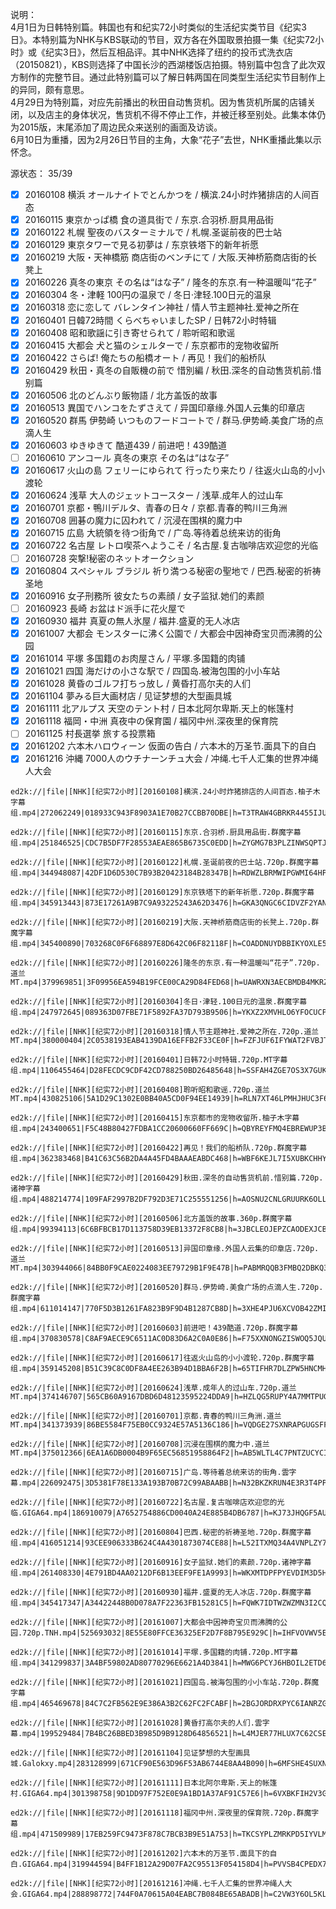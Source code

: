 说明：    
4月1日为日韩特别篇。韩国也有和纪实72小时类似的生活纪实类节目《纪实3日》。本特别篇为NHK与KBS联动的节目，双方各在外国取景拍摄一集《纪实72小时》或《纪实3日》，然后互相品评。其中NHK选择了纽约的投币式洗衣店（20150821），KBS则选择了中国长沙的西湖楼饭店拍摄。特别篇中包含了此次双方制作的完整节目。通过此特别篇可以了解日韩两国在同类型生活纪实节目制作上的异同，颇有意思。  
4月29日为特别篇，对应先前播出的秋田自动售货机。因为售货机所属的店铺关闭，以及店主的身体状况，售货机不得不停止工作，并被迁移至别处。此集本体仍为2015版，末尾添加了周边民众来送别的画面及访谈。  
6月10日为重播，因为2月26日节目的主角，大象“花子”去世，NHK重播此集以示怀念。  

源状态： 35/39  
- [x] 20160108 横浜 オールナイトでとんかつを / 横滨.24小时炸猪排店的人间百态
- [x] 20160115 東京かっぱ橋 食の道具街で / 东京.合羽桥.厨具用品街
- [x] 20160122 札幌 聖夜のバスターミナルで / 札幌.圣诞前夜的巴士站
- [x] 20160129 東京タワーで見る初夢は / 东京铁塔下的新年祈愿
- [x] 20160219 大阪・天神橋筋 商店街のベンチにて / 大阪.天神桥筋商店街的长凳上
- [x] 20160226 真冬の東京 その名は“はな子” / 隆冬的东京.有一种温暖叫“花子”
- [x] 20160304 冬・津軽 100円の温泉で / 冬日·津轻.100日元的温泉
- [x] 20160318 恋に恋して バレンタイン神社 / 情人节主题神社.爱神之所在
- [x] 20160401 日韓72時間 くらべちゃいましたSP / 日韩72小时特辑
- [x] 20160408 昭和歌謡に引き寄せられて / 聆听昭和歌谣
- [x] 20160415 大都会 犬と猫のシェルターで / 东京都市的宠物收留所
- [x] 20160422 さらば! 俺たちの船橋オート / 再见！我们的船桥队
- [x] 20160429 秋田・真冬の自販機の前で 惜別編 / 秋田.深冬的自动售货机前.惜别篇
- [x] 20160506 北のどんぶり飯物語 / 北方盖饭的故事
- [x] 20160513 異国でハンコをたずさえて / 异国印章缘.外国人云集的印章店
- [x] 20160520 群馬 伊勢崎 いつものフードコートで / 群马.伊势崎.美食广场的点滴人生
- [x] 20160603 ゆきゆきて 酷道439 / 前进吧！439酷道
- [ ] 20160610 アンコール 真冬の東京 その名は“はな子”
- [x] 20160617 火山の島 フェリーにゆられて 行ったり来たり / 往返火山岛的小小渡轮
- [x] 20160624 浅草 大人のジェットコースター / 浅草.成年人的过山车
- [X] 20160701 京都・鴨川デルタ、青春の日々 / 京都.青春的鸭川三角洲
- [x] 20160708 囲碁の魔力に囚われて / 沉浸在围棋的魔力中
- [X] 20160715 広島 大統領を待つ街角で / 广岛.等待着总统来访的街角
- [X] 20160722 名古屋 レトロ喫茶へようこそ / 名古屋.复古咖啡店欢迎您的光临
- [ ] 20160728 突撃!秘密のネットオークション
- [X] 20160804 スペシャル ブラジル 祈り満つる秘密の聖地で / 巴西.秘密的祈祷圣地
- [x] 20160916 女子刑務所 彼女たちの素顔 / 女子监狱.她们的素颜
- [ ] 20160923 長崎 お盆はド派手に花火屋で
- [X] 20160930 福井 真夏の無人氷屋 / 福井.盛夏的无人冰店
- [X] 20161007 大都会 モンスターに沸く公園で / 大都会中因神奇宝贝而沸腾的公园
- [X] 20161014 平塚 多国籍のお肉屋さん / 平塚.多国籍的肉铺
- [X] 20161021 四国 海だけの小さな駅で / 四国岛.被海包围的小小车站
- [X] 20161028 黄昏のゴルフ打ちっ放し / 黄昏打高尔夫的人们
- [X] 20161104 夢みる巨大画材店 / 见证梦想的大型画具城
- [X] 20161111 北アルプス 天空のテント村 / 日本北阿尔卑斯.天上的帐篷村
- [X] 20161118 福岡・中洲 真夜中の保育園 / 福冈中州.深夜里的保育院
- [ ] 20161125 村長選挙 旅する投票箱
- [X] 20161202 六本木ハロウィーン 仮面の告白 / 六本木的万圣节.面具下的自白
- [X] 20161216 沖縄 7000人のウチナーンチュ大会 / 冲绳.七千人汇集的世界冲绳人大会
```
ed2k://|file|[NHK][纪实72小时][20160108]横滨.24小时炸猪排店的人间百态.柚子木字幕组.mp4|272062249|018933C943F8903A1E70B27CCBB70DBE|h=T3TRAW4GBRKR4455IJUWUKCOU2X7FSOB|/

ed2k://|file|[NHK][纪实72小时][20160115]东京.合羽桥.厨具用品街.群魔字幕组.mp4|251846525|CDC7B5DF7F28553AEAE865B6735C0EDD|h=ZYGMG7B3PLZINWSQPTJIBVYC4OFEN7FY|/

ed2k://|file|[NHK][纪实72小时][20160122]札幌.圣诞前夜的巴士站.720p.群魔字幕组.mp4|344948087|42DF1D6D530C7B93B20423184B28347B|h=RDWZLBRMWIPGWMI64HPC73SEQZEYOEJF|/

ed2k://|file|[NHK][纪实72小时][20160129]东京铁塔下的新年祈愿.720p.群魔字幕组.mp4|345913443|873E17261A9B7C9A93225243A62D3476|h=GKA3QNGC6CIDVZF2YAN3YLJIRYK2E4S5|/

ed2k://|file|[NHK][纪实72小时][20160219]大阪.天神桥筋商店街的长凳上.720p.群魔字幕组.mp4|345400890|703268C0F6F68897E8D642C06F82118F|h=COADDNUYDBBIKYOXLE5TMWROGL42CNF4|/

ed2k://|file|[NHK][纪实72小时][20160226]隆冬的东京.有一种温暖叫“花子”.720p.道兰MT.mp4|379969851|3F09956EA594B19FCE00CA29D84FED68|h=UAWRXN3AECBMDB4MKRZK4WTZVKEDKXO2|/

ed2k://|file|[NHK][纪实72小时][20160304]冬日·津轻.100日元的温泉.群魔字幕组.mp4|247972645|089363D07FBE71F5892FA37D793B9506|h=YKXZ2XMVHLO6YFOCUCPRV34XT2ZPGSZU|/

ed2k://|file|[NHK][纪实72小时][20160318]情人节主题神社.爱神之所在.720p.道兰MT.mp4|380000404|2C0538193EAB4139DA16EFFB2F33CE0F|h=FZFJUF6IFYWAT2FVBJTFBVELQIMOCUMB|/

ed2k://|file|[NHK][纪实72小时][20160401]日韩72小时特辑.720p.MT字幕组.mp4|1106455464|D28FECDC9CDF42CD788250BD26485648|h=SSFAH4ZGE7OS3X7GUKOTNLECDPY2GZWC|/

ed2k://|file|[NHK][纪实72小时][20160408]聆听昭和歌谣.720p.道兰MT.mp4|430825106|5A1D29C1302E0BB40A5CD0F94EE14939|h=RLN7XT46LPMHJHUC3F6PFVJFWJ3YSZQM|/

ed2k://|file|[NHK][纪实72小时][20160415]东京都市的宠物收留所.柚子木字幕组.mp4|243400651|F5C48B80427FDBA1CC20600660FF669C|h=QBYREYFMQ4EBREWUP3BWP5NM4U5DRWZR|/

ed2k://|file|[NHK][纪实72小时][20160422]再见！我们的船桥队.720p.群魔字幕组.mp4|362383468|B41C63C56B2DA4A45FD4BAAAEABDC468|h=WBF6KEJL7I5XUBKCHHYUB2PKZINNR3PU|/

ed2k://|file|[NHK][纪实72小时][20160429]秋田.深冬的自动售货机前.惜别篇.720p.诸神字幕组.mp4|488214774|109FAF2997B2DF792D3E71C255551256|h=AOSNU2CNLGRUURK6OLLVVAONBX7MUYVI|/

ed2k://|file|[NHK][纪实72小时][20160506]北方盖饭的故事.360p.群魔字幕组.mp4|99394113|6C6BFBCB17D113758D39EB13372F8CB8|h=3JBCLEOJEPZCAODEXJCBLABOMZ7YA6HG|/

ed2k://|file|[NHK][纪实72小时][20160513]异国印章缘.外国人云集的印章店.720p.道兰MT.mp4|303944066|84BB0F9CAE0224083EE79729B1F9E47B|h=PABMRQQB3FMBQ2DBKQ3P5ALHXJBNI37Q|/

ed2k://|file|[NHK][纪实72小时][20160520]群马.伊势崎.美食广场的点滴人生.720p.群魔字幕组.mp4|611014147|770F5D3B1261FA823B9F9D4B1287CB8D|h=3XHE4PJU6XCVOB42ZMIRLQQMX3VO7UMM|/

ed2k://|file|[NHK][纪实72小时][20160603]前进吧！439酷道.720p.群魔字幕组.mp4|370830578|C8AF9AECE9C6511AC0D83D6A2C0A0E86|h=F75XXNONGZISWOQ5JQU7TBEXWBUSGPI7|/

ed2k://|file|[NHK][纪实72小时][20160617]往返火山岛的小小渡轮.720p.群魔字幕组.mp4|359145208|B51C39C8C0DF8A4EE263B94D1BBA6F2B|h=65TIFHR7DLZPW5HNCMHYAGZWR557IGYU|/

ed2k://|file|[NHK][纪实72小时][20160624]浅草.成年人的过山车.720p.道兰MT.mp4|374146707|565CB60A9167DBD6D48123595224DDA9|h=HZLQG5RUPY4A7MMTPUG6TEHRSF4EN44O|/

ed2k://|file|[NHK][纪实72小时][20160701]京都.青春的鸭川三角洲.道兰MT.mp4|341373939|86BE5584F75EB0CC9324E57A5136C186|h=VQDGE27SXNRAPGUGSFFLPDJACUCLEHY6|/

ed2k://|file|[NHK][纪实72小时][20160708]沉浸在围棋的魔力中.道兰MT.mp4|375012366|6EA1A6DB0004B9F65EC56851958864F2|h=AB5WLTL4C7PNTZUCYCI3R4DWQR55KK2H|/

ed2k://|file|[NHK][纪实72小时][20160715]广岛.等待着总统来访的街角.雲字幕.mp4|226092475|3D5381F78E133A193B70B72C99ABAABB|h=N32BKZKRUN4E3R3T4PPXHFTWIR7QEJVZ|/

ed2k://|file|[NHK][纪实72小时][20160722]名古屋.复古咖啡店欢迎您的光临.GIGA64.mp4|186910079|A7652754886CD0040A24E885B4DB6787|h=KJ73JHQGF5AUHNC6Y4BXXVMQA4VCAR4H|/

ed2k://|file|[NHK][纪实72小时][20160804]巴西.秘密的祈祷圣地.720p.群魔字幕组.mp4|416051214|93CEE906333B624C4A4301873074CE88|h=L52ITXMQ34A4VNPLZY7NKWDURDGG5KLG|/

ed2k://|file|[NHK][纪实72小时][20160916]女子监狱.她们的素颜.720p.诸神字幕组.mp4|261408330|4E791BD4AA0212DF6B13EEF9FE1A9993|h=WKXMTDPFPYEVDIM3D5H3MMXEO2XYQMQ5|/

ed2k://|file|[NHK][纪实72小时][20160930]福井.盛夏的无人冰店.720p.群魔字幕组.mp4|345417347|A34422448B0D078A7F22363FB15281C5|h=FQWK7IDTWZWZMN3I2CQLXZCYFPPDJFMZ|/

ed2k://|file|[NHK][纪实72小时][20161007]大都会中因神奇宝贝而沸腾的公园.720p.TNH.mp4|525693032|8E55E80FFCE36325EF2D7F8B795E929C|h=IHFVOVWV5EUXJITU4TQY7IKFVJAM4DTI|/

ed2k://|file|[NHK][纪实72小时][20161014]平塚.多国籍的肉铺.720p.MT字幕组.mp4|341299837|3A4BF59802AD80770296E6621A4D3841|h=MWG6PCYJ6HBOIL2ETD65FGP7KSFFVXXE|/

ed2k://|file|[NHK][纪实72小时][20161021]四国岛.被海包围的小小车站.720p.群魔字幕组.mp4|465469678|84C7C2FB562E9E386A3B2C62FC2FCABF|h=2BGJORDRXPYC6IANRZGLFBJ5RFAVT36U|/

ed2k://|file|[NHK][纪实72小时][20161028]黄昏打高尔夫的人们.雲字幕.mp4|199529484|7B4BC26BBED3B985D9B9128D64856521|h=L4MJER77HLUX7C62CSE26B3VR3UXVW2S|/

ed2k://|file|[NHK][纪实72小时][20161104]见证梦想的大型画具城.Galokxy.mp4|283128999|671CF90E563D96F53AB6744E8AA4B090|h=6MFSHE4SUXNPA4SO6LYH7MIDZHN5C62U|/

ed2k://|file|[NHK][纪实72小时][20161111]日本北阿尔卑斯.天上的帐篷村.GIGA64.mp4|301398758|9D1DD97F752E0E9A1BD1A37AF91C57E6|h=6VXBKFIH2V3GPZWZ7OHQ4BANLUQKUDXB|/

ed2k://|file|[NHK][纪实72小时][20161118]福冈中州.深夜里的保育院.720p.群魔字幕组.mp4|471509989|17EB259FC9473F878C7BCB3B9E51A753|h=TKCSYPLZMRKPD5IYVLMOFKOV5OOLGW7Z|/

ed2k://|file|[NHK][纪实72小时][20161202]六本木的万圣节.面具下的自白.GIGA64.mp4|319944594|B4FF1B12A29D07FA2C95513F054158D4|h=PVVSB4CPEDX76IDWTQGVT5KCUTKYV5VH|/

ed2k://|file|[NHK][纪实72小时][20161216]冲绳.七千人汇集的世界冲绳人大会.GIGA64.mp4|288898772|744F0A70615A04EABC7B084BE65ABADB|h=C2VW3Y6OL5KLYTCYYJ244APUMKQQM2N5|/
```
